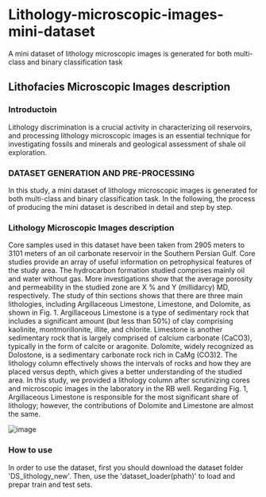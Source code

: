 # Lithology-microscopic-images-mini-dataset
A mini dataset of lithology microscopic images is generated for both multi-class and binary classification task
## Lithofacies Microscopic Images description  
### Introductoin
Lithology discrimination is a crucial activity in characterizing oil reservoirs, and processing lithology microscopic images is an essential technique for investigating fossils and minerals and geological assessment of shale oil exploration.

### DATASET GENERATION AND PRE-PROCESSING
In this study, a mini dataset of lithology microscopic images is generated for both multi-class and binary classification task. In the following, the process of producing the mini dataset is described in detail and step by step.
### Lithology Microscopic Images description  
Core samples used in this dataset have been taken from 2905 meters to 3101 meters of an oil carbonate reservoir in the Southern Persian Gulf. Core studies provide an array of useful information on petrophysical features of the study area. The hydrocarbon formation studied comprises mainly oil and water without gas. More investigations show that the average porosity and permeability in the studied zone are X % and Y (millidarcy) MD, respectively. The study of thin sections shows that there are three main lithologies, including Argillaceous Limestone, Limestone, and Dolomite, as shown in Fig. 1. Argillaceous Limestone is a type of sedimentary rock that includes a significant amount (but less than 50%) of clay comprising kaolinite, montmorillonite, illite, and chlorite. Limestone is another sedimentary rock that is largely comprised of calcium carbonate (CaCO3), typically in the form of calcite or aragonite. Dolomite, widely recognized as Dolostone, is a sedimentary carbonate rock rich in CaMg (CO3)2. The lithology column effectively shows the intervals of rocks and how they are placed versus depth, which gives a better understanding of the studied area. In this study, we provided a lithology column after scrutinizing cores and microscopic images in the laboratory in the RB well. Regarding Fig. 1, Argillaceous Limestone is responsible for the most significant share of lithology; however, the contributions of Dolomite and Limestone are almost the same. 


![image](https://user-images.githubusercontent.com/92728743/184981639-1dbe1bd8-0a87-4691-adaa-51e3d7ab7529.png)

### How to use 
In order to use the dataset, first you should download the dataset folder 'DS_lithology_new'. Then, use the 'dataset_loader(phath)' to load and prepar train and test sets. 
